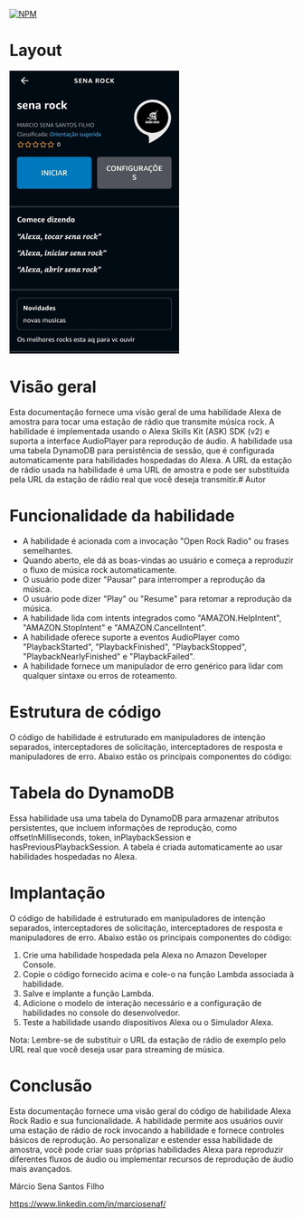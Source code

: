 [![NPM](https://img.shields.io/npm/l/react)](https://github.com/marciosenaf/skill-alexa/blob/main/LICENSE)

# Layout
<img src="https://github.com/marciosenaf/skill-alexa/blob/main/imagesreadme/Images2.jpg" alt="Texto alternativo" width="300" height="500">

# Visão geral
Esta documentação fornece uma visão geral de uma habilidade Alexa de amostra para tocar uma estação de rádio que
transmite música rock. A habilidade é implementada usando o Alexa Skills Kit (ASK) SDK (v2) e suporta a interface
AudioPlayer para reprodução de áudio. A habilidade usa uma tabela DynamoDB para persistência de sessão, que é
configurada automaticamente para habilidades hospedadas do Alexa. A URL da estação de rádio usada na habilidade é uma
URL de amostra e pode ser substituída pela URL da estação de rádio real que você deseja transmitir.# Autor

# Funcionalidade da habilidade

- A habilidade é acionada com a invocação "Open Rock Radio" ou frases semelhantes.
- Quando aberto, ele dá as boas-vindas ao usuário e começa a reproduzir o fluxo de música rock automaticamente.
- O usuário pode dizer "Pausar" para interromper a reprodução da música.
- O usuário pode dizer "Play" ou "Resume" para retomar a reprodução da música.
- A habilidade lida com intents integrados como "AMAZON.HelpIntent", "AMAZON.StopIntent" e "AMAZON.CancelIntent".
- A habilidade oferece suporte a eventos AudioPlayer como "PlaybackStarted", "PlaybackFinished", "PlaybackStopped", "PlaybackNearlyFinished" e "PlaybackFailed".
- A habilidade fornece um manipulador de erro genérico para lidar com qualquer sintaxe ou erros de roteamento.

# Estrutura de código

O código de habilidade é estruturado em manipuladores de intenção separados, interceptadores de solicitação, interceptadores de resposta e manipuladores de erro. Abaixo estão os principais componentes do código:

# Tabela do DynamoDB

Essa habilidade usa uma tabela do DynamoDB para armazenar atributos persistentes, que incluem informações de reprodução, como offsetInMilliseconds, token, inPlaybackSession e hasPreviousPlaybackSession. A tabela é criada automaticamente ao usar habilidades hospedadas no Alexa.

# Implantação

O código de habilidade é estruturado em manipuladores de intenção separados, interceptadores de solicitação, interceptadores de resposta e manipuladores de erro. Abaixo estão os principais componentes do código:

1. Crie uma habilidade hospedada pela Alexa no Amazon Developer Console.
2. Copie o código fornecido acima e cole-o na função Lambda associada à habilidade.
3. Salve e implante a função Lambda.
4. Adicione o modelo de interação necessário e a configuração de habilidades no console do desenvolvedor.
5. Teste a habilidade usando dispositivos Alexa ou o Simulador Alexa.

Nota: Lembre-se de substituir o URL da estação de rádio de exemplo pelo URL real que você deseja usar para streaming de música.

# Conclusão

Esta documentação fornece uma visão geral do código de habilidade Alexa Rock Radio e sua funcionalidade. A habilidade permite aos usuários ouvir uma estação de rádio de rock invocando a habilidade e fornece controles básicos de reprodução. Ao personalizar e estender essa habilidade de amostra, você pode criar suas próprias habilidades Alexa para reproduzir diferentes fluxos de áudio ou implementar recursos de reprodução de áudio mais avançados.

Márcio Sena Santos Filho

https://www.linkedin.com/in/marciosenaf/
